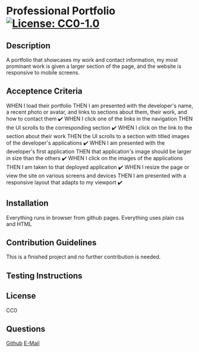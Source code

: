 # Professional Portfolio       [![License: CC0-1.0](https://licensebuttons.net/l/zero/1.0/80x15.png)](http://creativecommons.org/publicdomain/zero/1.0/)
## Description 
A portfolio that showcases my work and contact information, my most prominant work is given a larger section of the page, and the website is responsive to mobile screens. 

## Acceptence Criteria
WHEN I load their portfolio
THEN I am presented with the developer's name, a recent photo or avatar, and links to sections about them, their work, and how to contact them
✔️
WHEN I click one of the links in the navigation
THEN the UI scrolls to the corresponding section
✔️
WHEN I click on the link to the section about their work
THEN the UI scrolls to a section with titled images of the developer's applications
✔️
WHEN I am presented with the developer's first application
THEN that application's image should be larger in size than the others
✔️
WHEN I click on the images of the applications
THEN I am taken to that deployed application
✔️
WHEN I resize the page or view the site on various screens and devices
THEN I am presented with a responsive layout that adapts to my viewport
✔️

## Installation 
Everything runs in browser from github pages. Everything uses plain css and HTML

## Contribution Guidelines 
This is a finished project and no further contribution is needed.
## Testing Instructions 

## License
CC0
## Questions 
[Github](https://github.com/LaurenWollaston)
[E-Mail](laurenofw@gmail.com)